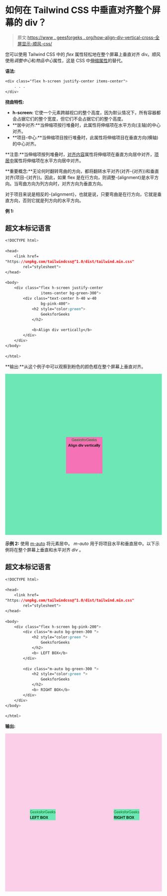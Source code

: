 # 如何在 Tailwind CSS 中垂直对齐整个屏幕的 div？

> 原文:[https://www . geesforgeks . org/how-align-div-vertical-cross-全屏显示-顺风-css/](https://www.geeksforgeeks.org/how-to-align-div-vertical-across-full-screen-in-tailwind-css/)

您可以使用 Tailwind CSS 中的 *flex* 属性轻松地在整个屏幕上垂直对齐 div。顺风使用*调整中心*和*物品中心*属性，这是 CSS 中[伸缩属性](https://www.geeksforgeeks.org/advance-css-layout-with-flexbox/)的替代。

**语法:**

```css
<div class="flex h-screen justify-center items-center">
    . . .   
</div>
```

**挠曲特性:**

*   **h-screen:** 它使一个元素跨越视口的整个高度，因为默认情况下，所有容器都会占据它们的整个宽度，但它们不会占据它们的整个高度。
*   **居中对齐:**当伸缩项按行堆叠时，此属性将伸缩项在水平方向(主轴)的中心对齐。
*   **项目-中心:**当伸缩项目按行堆叠时，此属性将伸缩项目在垂直方向(横轴)的中心对齐。

**注意:**当伸缩项按列堆叠时，[对齐内容](https://www.geeksforgeeks.org/tailwind-css-justify-content/)属性将伸缩项在垂直方向居中对齐，[项居中](https://www.geeksforgeeks.org/tailwind-css-align-items/)属性将伸缩项在水平方向居中对齐。

**重要概念:**无论何时翻转弯曲的方向，都将翻转水平对齐(对齐-{对齐})和垂直对齐(项目-{对齐})。因此，如果 flex 是在行方向，则调整-{alignment}是水平方向。当弯曲方向为列方向时，对齐方向为垂直方向。

对于项目来说是相反的-{alignment}，也就是说，只要弯曲是在行方向，它就是垂直方向，否则它就是列方向的水平方向。

**例 1:**

## 超文本标记语言

```css
<!DOCTYPE html>

<head>
    <link href=
"https://unpkg.com/tailwindcss@^1.0/dist/tailwind.min.css"
        rel="stylesheet">
</head>

<body>
    <div class="flex h-screen justify-center 
                items-center bg-green-300">
        <div class="text-center h-40 w-40 
                bg-pink-400">
            <h2 style="color:green">
                GeeksforGeeks
            </h2>

            <b>Align div vertically</b>
        </div>
    </div>
</body>

</html>
```

**输出:**从这个例子中可以观察到粉色的颜色框在整个屏幕上垂直对齐。

![](img/f4d1359bfc7d420d877898685f467cd9.png)

**示例 2:** 使用 [m-auto](https://www.geeksforgeeks.org/how-does-auto-property-work-in-margin0-auto-in-css/) 将元素居中。 *m-auto* 用于将项目水平和垂直居中。以下示例将在整个屏幕上垂直和水平对齐 *div* 。

## 超文本标记语言

```css
<!DOCTYPE html>

<head>
    <link href=
"https://unpkg.com/tailwindcss@^1.0/dist/tailwind.min.css"
        rel="stylesheet">
</head>

<body>
    <div class="flex h-screen bg-pink-200">
        <div class="m-auto bg-green-300 ">
            <h2 style="color:green ">
                GeeksforGeeks
            </h2>
            <b> LEFT BOX</b>
        </div>

        <div class="m-auto bg-green-300 ">
            <h2 style="color:green ">
                GeeksforGeeks
            </h2>
            <b> RIGHT BOX</b>
        </div>
    </div>
</body>

</html>
```

**输出:**

![](img/73bdf144413d838b5fb39104854f1c20.png)